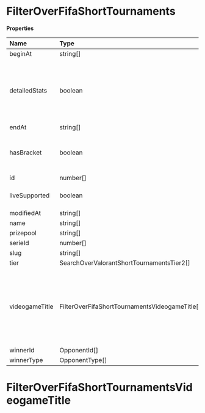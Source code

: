 # FilterOverFifaShortTournaments

**Properties**

| Name           | Type                                           | Required | Description                                                                                              |
| :------------- | :--------------------------------------------- | :------- | :------------------------------------------------------------------------------------------------------- |
| beginAt        | string[]                                       | ❌       |                                                                                                          |
| detailedStats  | boolean                                        | ❌       | Whether the tournament is expected to have detailed statistics available                                 |
| endAt          | string[]                                       | ❌       |                                                                                                          |
| hasBracket     | boolean                                        | ❌       | Whether the tournament has a bracket                                                                     |
| id             | number[]                                       | ❌       |                                                                                                          |
| liveSupported  | boolean                                        | ❌       | Whether live is supported                                                                                |
| modifiedAt     | string[]                                       | ❌       |                                                                                                          |
| name           | string[]                                       | ❌       |                                                                                                          |
| prizepool      | string[]                                       | ❌       |                                                                                                          |
| serieId        | number[]                                       | ❌       |                                                                                                          |
| slug           | string[]                                       | ❌       |                                                                                                          |
| tier           | SearchOverValorantShortTournamentsTier2[]      | ❌       |                                                                                                          |
| videogameTitle | FilterOverFifaShortTournamentsVideogameTitle[] | ❌       | A videogame title id or slug. <br/>Only for `/csgo/*`, `/codmw/*`, `/fifa/*` and `/ow/*` endpoints <br/> |
| winnerId       | OpponentId[]                                   | ❌       |                                                                                                          |
| winnerType     | OpponentType[]                                 | ❌       |                                                                                                          |

# FilterOverFifaShortTournamentsVideogameTitle
